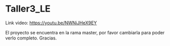 # Taller3_LE

Link video: https://youtu.be/NWNiJHeX9EY

El proyecto se encuentra en la rama master, por favor cambiarla para poder verlo completo. Gracias.
